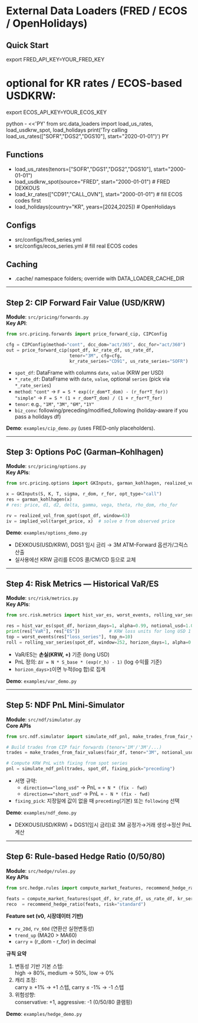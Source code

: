 
# External Data Loaders (FRED / ECOS / OpenHolidays)

## Quick Start
export FRED_API_KEY=YOUR_FRED_KEY
# optional for KR rates / ECOS-based USDKRW:
export ECOS_API_KEY=YOUR_ECOS_KEY

python - <<'PY'
from src.data_loaders import load_us_rates, load_usdkrw_spot, load_holidays
print('Try calling load_us_rates(["SOFR","DGS2","DGS10"], start="2020-01-01")')
PY

## Functions
- load_us_rates(tenors=["SOFR","DGS1","DGS2","DGS10"], start="2000-01-01")
- load_usdkrw_spot(source="FRED", start="2000-01-01")  # FRED DEXKOUS
- load_kr_rates(["CD91","CALL_OVN"], start="2000-01-01")  # fill ECOS codes first
- load_holidays(country="KR", years=[2024,2025])  # OpenHolidays

## Configs
- src/configs/fred_series.yml
- src/configs/ecos_series.yml  # fill real ECOS codes

## Caching
- .cache/ namespace folders; override with DATA_LOADER_CACHE_DIR


---
## Step 2: CIP Forward Fair Value (USD/KRW)

**Module**: `src/pricing/forwards.py`  
**Key API**:
```python
from src.pricing.forwards import price_forward_cip, CIPConfig

cfg = CIPConfig(method="cont", dcc_dom="act/365", dcc_for="act/360")
out = price_forward_cip(spot_df, kr_rate_df, us_rate_df,
                        tenor="3M", cfg=cfg,
                        kr_rate_series="CD91", us_rate_series="SOFR")
```
- `spot_df`: DataFrame with columns `date`, `value` (KRW per USD)
- `*_rate_df`: DataFrame with `date`, `value`, optional `series` (pick via `*_rate_series`)
- `method`: `"cont"` → `F = S * exp((r_dom*T_dom) - (r_for*T_for))`  
             `"simple"` → `F = S * (1 + r_dom*T_dom) / (1 + r_for*T_for)`
- `tenor`: e.g., `"1M"`, `"3M"`, `"6M"`, `"1Y"`
- `biz_conv`: following/preceding/modified_following (holiday-aware if you pass a holidays df)

**Demo**: `examples/cip_demo.py` (uses FRED-only placeholders).


---
## Step 3: Options PoC (Garman–Kohlhagen)

**Module**: `src/pricing/options.py`  
**Key APIs**:
```python
from src.pricing.options import GKInputs, garman_kohlhagen, realized_vol_from_spot, implied_vol

x = GKInputs(S, K, T, sigma, r_dom, r_for, opt_type="call")
res = garman_kohlhagen(x)
# res: price, d1, d2, delta, gamma, vega, theta, rho_dom, rho_for

rv = realized_vol_from_spot(spot_df, window=63)
iv = implied_vol(target_price, x)  # solve σ from observed price
```
**Demo**: `examples/options_demo.py`  
- DEXKOUS(USD/KRW), DGS1 임시 금리 → 3M ATM-Forward 옵션가/그릭스 산출
- 실사용에선 KRW 금리를 ECOS 콜/CM/CD 등으로 교체


---
## Step 4: Risk Metrics — Historical VaR/ES

**Module**: `src/risk/metrics.py`  
**Key APIs**:
```python
from src.risk.metrics import hist_var_es, worst_events, rolling_var_series

res = hist_var_es(spot_df, horizon_days=1, alpha=0.99, notional_usd=1.0)
print(res["VaR"], res["ES"])           # KRW loss units for long USD 1
top = worst_events(res["loss_series"], top_n=10)
roll = rolling_var_series(spot_df, window=252, horizon_days=1, alpha=0.99)
```
- VaR/ES는 **손실(KRW, +)** 기준 (long USD)  
- PnL 정의: `ΔV = N * S_base * (exp(r_h) - 1)` (log 수익률 기준)  
- `horizon_days>1`이면 누적(log 합)로 집계

**Demo**: `examples/var_demo.py`


---
## Step 5: NDF PnL Mini-Simulator

**Module**: `src/ndf/simulator.py`  
**Core APIs**
```python
from src.ndf.simulator import simulate_ndf_pnl, make_trades_from_fair_values

# Build trades from CIP fair forwards (tenor='1M'/'3M'/...)
trades = make_trades_from_fair_values(fair_df, tenor="3M", notional_usd=1_000_000.0, direction="long_usd")

# Compute KRW PnL with fixing from spot series
pnl = simulate_ndf_pnl(trades, spot_df, fixing_pick="preceding")
```
- 서명 규약:
  - `direction=="long_usd"`  → PnL = `+ N * (fix - fwd)`  
  - `direction=="short_usd"` → PnL = `- N * (fix - fwd)`  
- `fixing_pick`: 지정일에 값이 없을 때 `preceding`(기본) 또는 `following` 선택  

**Demo**: `examples/ndf_demo.py`  
- DEXKOUS(USD/KRW) + DGS1(임시 금리)로 3M 공정가→거래 생성→정산 PnL 계산


---
## Step 6: Rule-based Hedge Ratio (0/50/80)

**Module**: `src/hedge/rules.py`  
**Key APIs**
```python
from src.hedge.rules import compute_market_features, recommend_hedge_ratio, RuleThresholds

feats = compute_market_features(spot_df, kr_rate_df, us_rate_df, kr_series="CD91", us_series="SOFR")
reco  = recommend_hedge_ratio(feats, risk="standard")
```

**Feature set (v0, 시장데이터 기반)**
- `rv_20d`, `rv_60d` (연환산 실현변동성)
- `trend_up` (MA20 > MA60)
- `carry` = (r_dom - r_for) in decimal

**규칙 요약**
1) 변동성 기반 기본 스텝:  
   high → 80%, medium → 50%, low → 0%  
2) 캐리 조정:  
   carry ≥ +1% → +1 스텝, carry ≤ -1% → -1 스텝  
3) 위험성향:  
   conservative: +1, aggressive: -1 (0/50/80 클램핑)

**Demo**: `examples/hedge_demo.py`
